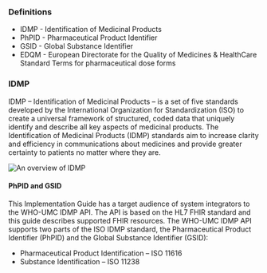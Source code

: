 ### Definitions
- IDMP - Identification of Medicinal Products
- PhPID - Pharmaceutical Product Identifier
- GSID - Global Substance Identifier
- EDQM - European Directorate for the Quality of Medicines & HealthCare Standard Terms for pharmaceutical dose forms

### IDMP

IDMP – Identification of Medicinal Products – is a set of five standards developed by the International Organization for Standardization (ISO) to create a universal framework of structured, coded data that uniquely identify and describe all key aspects of medicinal products.
The Identification of Medicinal Products (IDMP) standards aim to increase clarity and efficiency in communications about medicines and provide greater certainty to patients no matter where they are.

<img src="Overview.png" alt="An overview of IDMP"/>
<br clear="all"/>

#### PhPID and GSID 

This Implementation Guide has a target audience of system integrators to the WHO-UMC IDMP API. The API is based on the HL7 FHIR standard and this guide describes supported FHIR resources.
The WHO-UMC IDMP API supports two parts of the ISO IDMP standard, the Pharmaceutical Product Identifier (PhPID) and the Global Substance Identifier (GSID):
- Pharmaceutical Product Identification – ISO 11616 
- Substance Identification – ISO 11238
